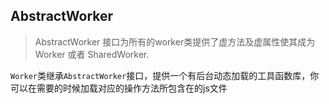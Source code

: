 AbstractWorker
-
>AbstractWorker 接口为所有的worker类提供了虚方法及虚属性使其成为 Worker 或者 SharedWorker.

`Worker`类继承`AbstractWorker`接口，提供一个有后台动态加载的工具函数库，你可以在需要的时候加载对应的操作方法所包含在的js文件
